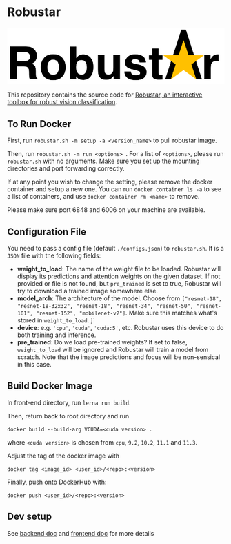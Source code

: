 # Robustar

![Logo](doc/logo_long.png "logo")

This repository contains the source code for [Robustar, an interactive toolbox for robust vision classification](https://github.com/HaohanWang/Robustar).

## To Run Docker

First, run `robustar.sh -m setup -a <version_name>` to pull robustar image. 

Then, run `robustar.sh -m run <options> `. For a list of `<options>`, please run `robustar.sh` with no arguments. Make sure you set up the mounting directories and port forwarding correctly.

If at any point you wish to change the setting, please remove the docker container and setup a new one. You can run `docker container ls -a` to see a list of containers, and use `docker container rm <name>` to remove.

Please make sure port 6848 and 6006 on your machine are available. 

## Configuration File
You need to pass a config file (default `./configs.json`) to `robustar.sh`. It is a `JSON` file with the following fields:

- **weight_to_load**: The name of the weight file to be loaded. Robustar will display its predictions and attention weights on the given dataset. If not provided or file is not found, but `pre_trained` is set to true, Robustar will try to download a trained image somewhere else.
- **model_arch**: The architecture of the model. Choose from `["resnet-18", "resnet-18-32x32", "resnet-18", "resnet-34", "resnet-50", "resnet-101", "resnet-152", "mobilenet-v2"]`. Make sure this matches what's stored in `weight_to_load`.
]`
- **device**: e.g. `'cpu'`, `'cuda'`, `'cuda:5'`, etc. Robustar uses this device to do both training and inference.
- **pre_trained**: Do we load pre-trained weights? If set to false, `weight_to_load` will be ignored and Robustar will train a model from scratch. Note that the image predictions and focus will be non-sensical in this case.



## Build Docker Image
In front-end directory, run ` lerna run build `.   

Then, return back to root directory and run
```
docker build --build-arg VCUDA=<cuda version> .
```
where `<cuda version>` is chosen from `cpu`, `9.2`, `10.2`, `11.1` and `11.3`.

Adjust the tag of the docker image with
```
docker tag <image_id> <user_id>/<repo>:<version>
```

Finally, push onto DockerHub with:
```
docker push <user_id>/<repo>:<version>
```

## Dev setup 

See [backend doc](./back-end/README.md) and [frontend doc](./front-end/README.md) for more details

